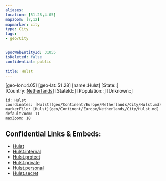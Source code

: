 ```yaml
---
aliases: 
location: [51.28,4.05]
mapzoom: [7,12] 
mapmarker: city 
type: City
tags:
- geo/City


SpocWebEntityId: 31055
isDeleted: false
confidential: public

title: Hulst
---
```

[geo-lon::4.05]
[geo-lat::51.28]
[name::Hulst]
[State::]
[Country::[Netherlands](geo/Continent/Europe/Netherlands.md)]
[StateId::]
[Population::]
[Unknown::]


```leaflet
id: Hulst
coordinates: [Hulst](geo/Continent/Europe/Netherlands/City/Hulst.md)
markerFile: [Hulst](geo/Continent/Europe/Netherlands/City/Hulst.md)
defaultZoom: 11 
maxZoom: 18
```


## Confidential Links & Embeds: 
- [Hulst](../../../../../../_public/geo/Continent/Europe/Netherlands/City/Hulst.md) 
- [Hulst.internal](../../../../../../_internal/geo/Continent/Europe/Netherlands/City/Hulst.internal.md) 
- [Hulst.protect](../../../../../../_protect/geo/Continent/Europe/Netherlands/City/Hulst.protect.md) 
- [Hulst.private](../../../../../../_private/geo/Continent/Europe/Netherlands/City/Hulst.private.md) 
- [Hulst.personal](../../../../../../_personal/geo/Continent/Europe/Netherlands/City/Hulst.personal.md) 
- [Hulst.secret](../../../../../../_secret/geo/Continent/Europe/Netherlands/City/Hulst.secret.md) 
